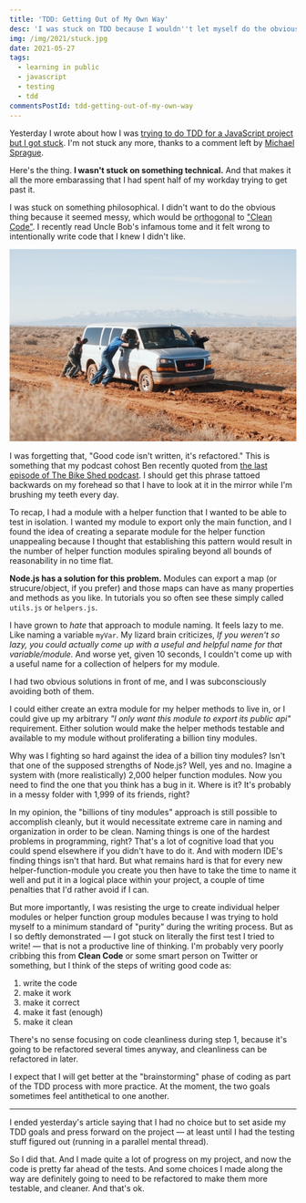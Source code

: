 ```yaml
---
title: 'TDD: Getting Out of My Own Way'
desc: 'I was stuck on TDD because I wouldn''t let myself do the obvious thing.'
img: /img/2021/stuck.jpg
date: 2021-05-27
tags:
  - learning in public
  - javascript
  - testing
  - tdd
commentsPostId: tdd-getting-out-of-my-own-way
---
```


Yesterday I wrote about how I was [trying to do TDD for a JavaScript project but I got stuck][stuck]. I'm not stuck any more, thanks to a comment left by [Michael Sprague][ms].

Here's the thing. **I wasn't stuck on something technical.** And that makes it all the more embarassing that I had spent half of my workday trying to get past it.

I was stuck on something philosophical. I didn't want to do the obvious thing because it seemed messy, which would be <acronym title="at a right angle to; at odds with">orthogonal</acronym> to ["Clean Code"][cc]. I recently read Uncle Bob's infamous tome and it felt wrong to intentionally write code that I knew I didn't like.

![A van stuck in the mud](/img/2021/stuck.jpg)

I was forgetting that, "Good code isn't written, it's refactored." This is something that my podcast cohost Ben recently quoted from [the last episode of The Bike Shed podcast][tbs]. I should get this phrase tattoed backwards on my forehead so that I have to look at it in the mirror while I'm brushing my teeth every day.

To recap, I had a module with a helper function that I wanted to be able to test in isolation. I wanted my module to export only the main function, and I found the idea of creating a separate module for the helper function unappealing because I thought that establishing this pattern would result in the number of helper function modules spiraling beyond all bounds of reasonability in no time flat.

**Node.js has a solution for this problem.** Modules can export a map (or strucure/object, if you prefer) and those maps can have as many properties and methods as you like. In tutorials you so often see these simply called `utils.js` or `helpers.js`.

I have grown to _hate_ that approach to module naming. It feels lazy to me. Like naming a variable `myVar`. My lizard brain criticizes, _If you weren't so lazy, you could actually come up with a useful and helpful name for that variable/module._ And worse yet, given 10 seconds, I couldn't come up with a useful name for a collection of helpers for my module.

I had two obvious solutions in front of me, and I was subconsciously avoiding both of them.

I could either create an extra module for my helper methods to live in, or I could give up my arbitrary _"I only want this module to export its public api"_ requirement. Either solution would make the helper methods testable and available to my module without proliferating a billion tiny modules.

Why was I fighting so hard against the idea of a billion tiny modules? Isn't that one of the supposed strengths of Node.js? Well, yes and no. Imagine a system with (more realistically) 2,000 helper function modules. Now you need to find the one that you think has a bug in it. Where is it? It's probably in a messy folder with 1,999 of its friends, right?

In my opinion, the "billions of tiny modules" approach is still possible to accomplish cleanly, but it would necessitate extreme care in naming and organization in order to be clean. Naming things is one of the hardest problems in programming, right? That's a lot of cognitive load that you could spend elsewhere if you didn't have to do it. And with modern IDE's finding things isn't that hard. But what remains hard is that for every new helper-function-module you create you then have to take the time to name it well and put it in a logical place within your project, a couple of time penalties that I'd rather avoid if I can.

But more importantly, I was resisting the urge to create individual helper modules or helper function group modules because I was trying to hold myself to a minimum standard of "purity" during the writing process. But as I so deftly demonstrated &mdash; I got stuck on literally the first test I tried to write! &mdash; that is not a productive line of thinking. I'm probably very poorly cribbing this from **Clean Code** or some smart person on Twitter or something, but I think of the steps of writing good code as:

1. write the code
2. make it work
3. make it correct
4. make it fast (enough)
5. make it clean

There's no sense focusing on code cleanliness during step 1, because it's going to be refactored several times anyway, and cleanliness can be refactored in later.

I expect that I will get better at the "brainstorming" phase of coding as part of the TDD process with more practice. At the moment, the two goals sometimes feel antithetical to one another.

---

I ended yesterday's article saying that I had no choice but to set aside my TDD goals and press forward on the project &mdash; at least until I had the testing stuff figured out (running in a parallel mental thread).

So I did that. And I made quite a lot of progress on my project, and now the code is pretty far ahead of the tests. And some choices I made along the way are definitely going to need to be refactored to make them more testable, and cleaner. And that's ok.


[stuck]: https://adamtuttle.codes/blog/2021/lip-writing-testable-nodejs-code/
[ms]: https://m5ls5e.com
[cc]: https://workingcode.dev/episodes/022-book-club-1-clean-code-by-uncle-bob-martin-pt1/
[tbs]: https://www.bikeshed.fm/294
